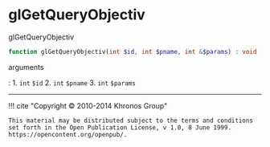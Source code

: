 # glGetQueryObjectiv
glGetQueryObjectiv

```php
function glGetQueryObjectiv(int $id, int $pname, int &$params) : void
```

arguments

:    1. `int` `$id` 
    2. `int` `$pname` 
    3. `int` `$params` 

---
     

!!! cite "Copyright © 2010-2014 Khronos Group"

    This material may be distributed subject to the terms and conditions set forth in the Open Publication License, v 1.0, 8 June 1999. https://opencontent.org/openpub/.